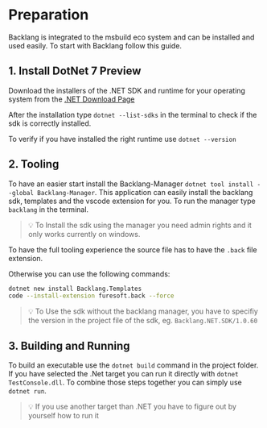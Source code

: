 # Preparation

Backlang is integrated to the msbuild eco system and can be installed and used easily. To start with Backlang follow this guide.

## 1. Install DotNet 7 Preview

Download the installers of the .NET SDK and runtime for your operating system from the [.NET Download Page](https://dotnet.microsoft.com/en-us/download/dotnet/7.0)

After the installation type `dotnet --list-sdks` in the terminal to check if the sdk is correctly installed.

To verify if you have installed the right runtime use `dotnet --version`

## 2. Tooling

To have an easier start install the Backlang-Manager `dotnet tool install --global Backlang-Manager`. This application can easily install the backlang sdk, templates and the vscode extension for you. To run the manager type `backlang` in the terminal.

> 💡 To Install the sdk using the manager you need admin rights and it only works currently on windows.

To have the full tooling experience the source file has to have the `.back` file extension.

Otherwise you can use the following commands:

```bash
dotnet new install Backlang.Templates
code --install-extension furesoft.back --force
```

> 💡 To Use the sdk without the backlang manager, you have to specifiy the version in the project file of the sdk, eg. `Backlang.NET.SDK/1.0.60`



## 3. Building and Running

To build an executable use the `dotnet build` command in the project folder. If you have selected the .Net target you can run it directly with `dotnet TestConsole.dll`. To combine those steps together you can simply use `dotnet run`. 

> 💡 If you use another target than .NET you have to figure out by yourself how to run it
